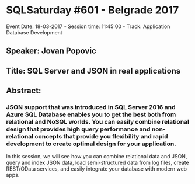 # SQLSaturday #601 - Belgrade 2017
Event Date: 18-03-2017 - Session time: 11:45:00 - Track: Application  Database Development
## Speaker: Jovan Popovic
## Title: SQL Server and JSON in real applications
## Abstract:
### JSON support that was introduced in SQL Server 2016 and Azure SQL Database enables you to get the best both from relational and NoSQL worlds. You can easily combine relational design that provides high query performance and non-relational concepts that provide you flexibility and rapid development to create optimal design for your application.
In this session, we will see how you can combine relational data and JSON, query and index JSON data, load semi-structured data from log files, create REST/OData services, and easily integrate your database with modern web apps.

